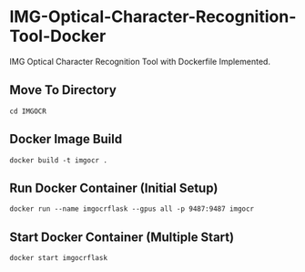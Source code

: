 # IMG-Optical-Character-Recognition-Tool-Docker

IMG Optical Character Recognition Tool with Dockerfile Implemented.

## Move To Directory

```
cd IMGOCR
```

## Docker Image Build

```
docker build -t imgocr .
```

## Run Docker Container (Initial Setup)

```
docker run --name imgocrflask --gpus all -p 9487:9487 imgocr
```

## Start Docker Container (Multiple Start)

```
docker start imgocrflask
```
